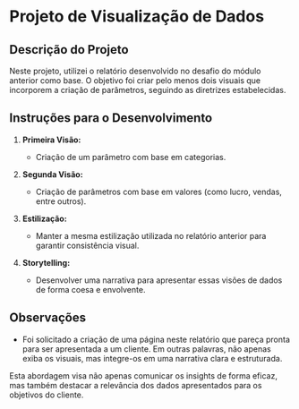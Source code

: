 # Projeto de Visualização de Dados

## Descrição do Projeto

Neste projeto, utilizei o relatório desenvolvido no desafio do módulo anterior como base. O objetivo foi criar pelo menos dois visuais que incorporem a criação de parâmetros, seguindo as diretrizes estabelecidas.

## Instruções para o Desenvolvimento

1. **Primeira Visão:**
   - Criação de um parâmetro com base em categorias.

2. **Segunda Visão:**
   - Criação de parâmetros com base em valores (como lucro, vendas, entre outros).

3. **Estilização:**
   - Manter a mesma estilização utilizada no relatório anterior para garantir consistência visual.

4. **Storytelling:**
   - Desenvolver uma narrativa para apresentar essas visões de dados de forma coesa e envolvente.

## Observações

- Foi solicitado a criação de uma página neste relatório que pareça pronta para ser apresentada a um cliente. Em outras palavras, não apenas exiba os visuais, mas integre-os em uma narrativa clara e estruturada.

Esta abordagem visa não apenas comunicar os insights de forma eficaz, mas também destacar a relevância dos dados apresentados para os objetivos do cliente.
